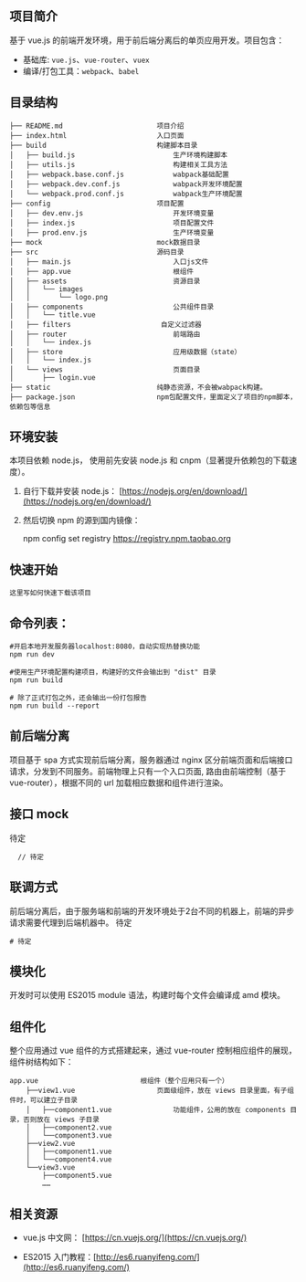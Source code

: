 ## 项目简介

基于 vue.js 的前端开发环境，用于前后端分离后的单页应用开发。项目包含：

- 基础库: `vue.js`、`vue-router`、`vuex`
- 编译/打包工具：`webpack`、`babel`


## 目录结构

    ├── README.md                       项目介绍
    ├── index.html                      入口页面
    ├── build                           构建脚本目录
    │   ├── build.js                        生产环境构建脚本
    │   ├── utils.js                        构建相关工具方法
    │   ├── webpack.base.conf.js            wabpack基础配置
    │   ├── webpack.dev.conf.js             wabpack开发环境配置
    │   └── webpack.prod.conf.js            wabpack生产环境配置
    ├── config                          项目配置
    │   ├── dev.env.js                      开发环境变量
    │   ├── index.js                        项目配置文件
    │   ├── prod.env.js                     生产环境变量
    ├── mock                            mock数据目录
    ├── src                             源码目录    
    │   ├── main.js                         入口js文件
    │   ├── app.vue                         根组件
    │   ├── assets                          资源目录
    │   │   └── images
    │   │       └── logo.png
    │   ├── components                      公共组件目录
    │   │   └── title.vue
    │   ├── filters                      自定义过滤器
    │   ├── router                          前端路由
    │   │   └── index.js
    │   ├── store                           应用级数据（state）
    │   │   └── index.js
    │   └── views                           页面目录
    │       ├── login.vue
    ├── static                          纯静态资源，不会被wabpack构建。
    ├── package.json                    npm包配置文件，里面定义了项目的npm脚本，依赖包等信息



## 环境安装

本项目依赖 node.js， 使用前先安装 node.js 和 cnpm（显著提升依赖包的下载速度）。
1. 自行下载并安装 node.js： [https://nodejs.org/en/download/](https://nodejs.org/en/download/)
2. 然后切换 npm 的源到国内镜像：

      npm config set registry https://registry.npm.taobao.org



## 快速开始

    这里写如何快速下载该项目


## 命令列表：

    #开启本地开发服务器localhost:8080，自动实现热替换功能
    npm run dev
    
    #使用生产环境配置构建项目，构建好的文件会输出到 "dist" 目录
    npm run build
    
    # 除了正式打包之外，还会输出一份打包报告
    npm run build --report



## 前后端分离

项目基于 spa 方式实现前后端分离，服务器通过 nginx 区分前端页面和后端接口请求，分发到不同服务。前端物理上只有一个入口页面, 路由由前端控制（基于vue-router），根据不同的 url 加载相应数据和组件进行渲染。

## 接口 mock

待定


      // 待定

## 联调方式

前后端分离后，由于服务端和前端的开发环境处于2台不同的机器上，前端的异步请求需要代理到后端机器中。
待定

    # 待定



## 模块化

开发时可以使用 ES2015 module 语法，构建时每个文件会编译成 amd 模块。

## 组件化

整个应用通过 vue 组件的方式搭建起来，通过 vue-router 控制相应组件的展现，组件树结构如下：

    app.vue                         根组件（整个应用只有一个）
        ├──view1.vue                    页面级组件，放在 views 目录里面，有子组件时，可以建立子目录
        │   ├──component1.vue               功能组件，公用的放在 components 目录，否则放在 views 子目录
        │   ├──component2.vue
        │   └──component3.vue
        ├──view2.vue
        │   ├──component1.vue
        │   └──component4.vue
        └──view3.vue
            ├──component5.vue
            ……




## 相关资源

- vue.js 中文网： [https://cn.vuejs.org/](https://cn.vuejs.org/)
- ES2015 入门教程：[http://es6.ruanyifeng.com/](http://es6.ruanyifeng.com/)

  ​